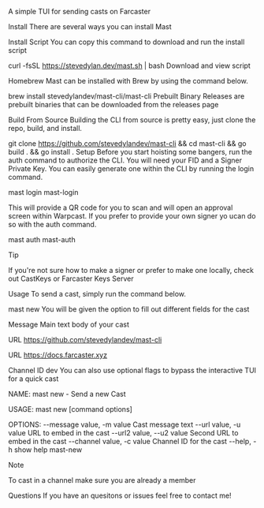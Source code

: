 A simple TUI for sending casts on Farcaster

Install
There are several ways you can install Mast

Install Script
You can copy this command to download and run the install script

curl -fsSL https://stevedylan.dev/mast.sh | bash
Download and view script

Homebrew
Mast can be installed with Brew by using the command below.

brew install stevedylandev/mast-cli/mast-cli
Prebuilt Binary
Releases are prebuilt binaries that can be downloaded from the releases page

Build From Source
Building the CLI from source is pretty easy, just clone the repo, build, and install.

git clone https://github.com/stevedylandev/mast-cli && cd mast-cli && go build . && go install .
Setup
Before you start hoisting some bangers, run the auth command to authorize the CLI. You will need your FID and a Signer Private Key. You can easily generate one within the CLI by running the login command.

mast login
mast-login

This will provide a QR code for you to scan and will open an approval screen within Warpcast. If you prefer to provide your own signer yo ucan do so with the auth command.

mast auth
mast-auth

Tip

If you're not sure how to make a signer or prefer to make one locally, check out CastKeys or Farcaster Keys Server

Usage
To send a cast, simply run the command below.

mast new
You will be given the option to fill out different fields for the cast

Message
Main text body of your cast

URL
https://github.com/stevedylandev/mast-cli

URL
https://docs.farcaster.xyz

Channel ID
dev
You can also use optional flags to bypass the interactive TUI for a quick cast

NAME:
mast new - Send a new Cast

USAGE:
mast new [command options]

OPTIONS:
--message value, -m value Cast message text
--url value, -u value URL to embed in the cast
--url2 value, --u2 value Second URL to embed in the cast
--channel value, -c value Channel ID for the cast
--help, -h show help
mast-new

Note

To cast in a channel make sure you are already a member

Questions
If you have an quesitons or issues feel free to contact me!
